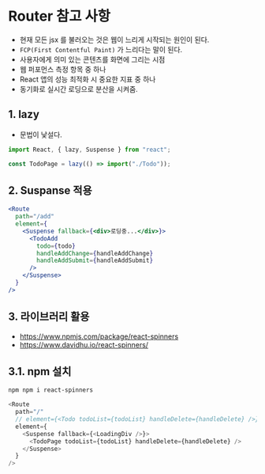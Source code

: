 # Router 참고 사항

- 현재 모든 jsx 를 불러오는 것은 웹이 느리게 시작되는 원인이 된다.
- `FCP(First Contentful Paint)` 가 느리다는 말이 된다.
- 사용자에게 의미 있는 콘텐츠를 화면에 그리는 시점
- 웹 퍼포먼스 측정 항목 중 하나
- React 앱의 성능 최적화 시 중요한 지표 중 하나
- 동기화로 실시간 로딩으로 분산을 시켜줌.

## 1. lazy

- 문법이 낯설다.

```jsx
import React, { lazy, Suspense } from "react";
```

```jsx
const TodoPage = lazy(() => import("./Todo"));
```

## 2. Suspanse 적용

```jsx
<Route
  path="/add"
  element={
    <Suspense fallback={<div>로딩중...</div>}>
      <TodoAdd
        todo={todo}
        handleAddChange={handleAddChange}
        handleAddSubmit={handleAddSubmit}
      />
    </Suspense>
  }
/>
```

## 3. 라이브러리 활용

- https://www.npmjs.com/package/react-spinners
- https://www.davidhu.io/react-spinners/

## 3.1. npm 설치

```bash
npm npm i react-spinners
```

```js
<Route
  path="/"
  // element={<Todo todoList={todoList} handleDelete={handleDelete} />}
  element={
    <Suspense fallback={<LoadingDiv />}>
      <TodoPage todoList={todoList} handleDelete={handleDelete} />
    </Suspense>
  }
/>
```
